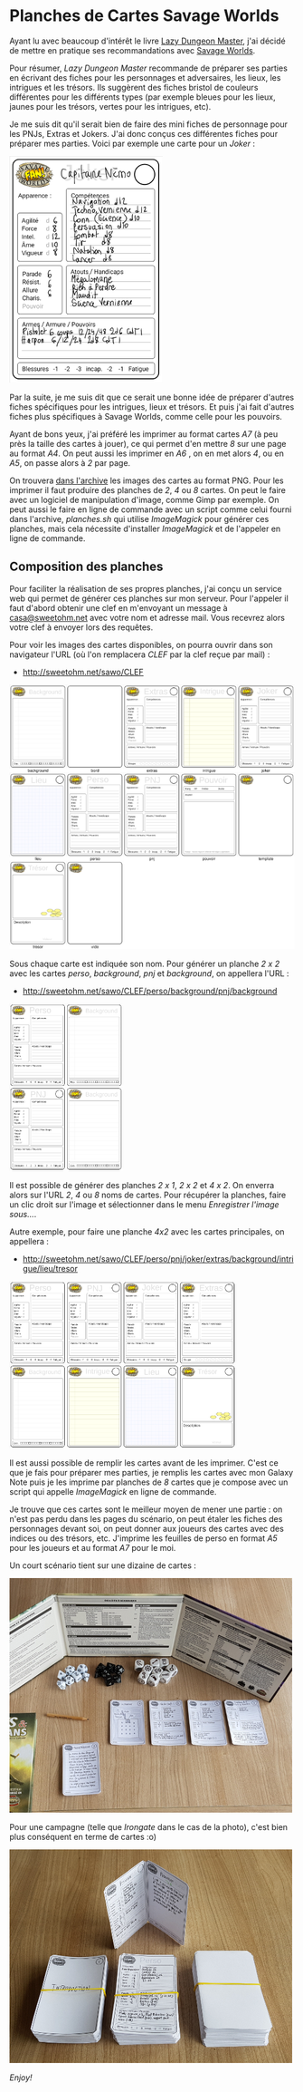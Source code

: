 # Planches de Cartes Savage Worlds

Ayant lu avec beaucoup d'intérêt le livre [Lazy Dungeon Master](http://slyflourish.com/lazydm/), j'ai décidé de mettre en pratique ses recommandations avec [Savage Worlds](https://www.black-book-editions.fr/catalogue.php?id=58).

Pour résumer, *Lazy Dungeon Master* recommande de préparer ses parties en écrivant des fiches pour les personnages et adversaires, les lieux, les intrigues et les trésors. Ils suggèrent des fiches bristol de couleurs différentes pour les différents types (par exemple bleues pour les lieux, jaunes pour les trésors, vertes pour les intrigues, etc).

Je me suis dit qu'il serait bien de faire des mini fiches de personnage pour les PNJs, Extras et Jokers. J'ai donc conçus ces différentes fiches pour préparer mes parties. Voici par exemple une carte pour un *Joker* :

![](nemo.png)

Par la suite, je me suis dit que ce serait une bonne idée de préparer d'autres fiches spécifiques pour les intrigues, lieux et trésors. Et puis j'ai fait d'autres fiches plus spécifiques à Savage Worlds, comme celle pour les pouvoirs.

Ayant de bons yeux, j'ai préféré les imprimer au format cartes *A7* (à peu près la taille des cartes à jouer), ce qui permet d'en mettre *8* sur une page au format *A4*. On peut aussi les imprimer en *A6* , on en met alors *4*, ou en *A5*, on passe alors à *2* par page.

On trouvera [dans l'archive](http://sweetohm.net/public/sawo-cards.zip) les images des cartes au format PNG. Pour les imprimer il faut produire des planches de *2*, *4* ou *8* cartes. On peut le faire avec un logiciel de manipulation d'image, comme Gimp par exemple. On peut aussi le faire en ligne de commande avec un script comme celui fourni dans l'archive, *planches.sh* qui utilise *ImageMagick* pour générer ces planches, mais cela nécessite d'installer *ImageMagick* et de l'appeler en ligne de commande.

## Composition des planches

Pour faciliter la réalisation de ses propres planches, j'ai conçu un service web qui permet de générer ces planches sur mon serveur. Pour l'appeler il faut d'abord obtenir une clef en m'envoyant un message à <casa@sweetohm.net> avec votre nom et adresse mail. Vous recevrez alors votre clef à envoyer lors des requêtes.

Pour voir les images des cartes disponibles, on pourra ouvrir dans son navigateur l'URL (où l'on remplacera *CLEF* par la clef reçue par mail) :

- <http://sweetohm.net/sawo/CLEF>

![](cartes.png)

Sous chaque carte est indiquée son nom. Pour générer un planche *2 x 2* avec les cartes *perso*, *background*, *pnj* et *background*, on appellera l'URL :

- <http://sweetohm.net/sawo/CLEF/perso/background/pnj/background>

![](planche-2x2.png)

Il est possible de générer des planches *2 x 1*, *2 x 2* et *4 x 2*. On enverra alors sur l'URL *2*, *4* ou *8* noms de cartes. Pour récupérer la planches, faire un clic droit sur l'image et sélectionner dans le menu *Enregistrer l'image sous...*.

Autre exemple, pour faire une planche *4x2* avec les cartes principales, on appellera :

- <http://sweetohm.net/sawo/CLEF/perso/pnj/joker/extras/background/intrigue/lieu/tresor>

![](planche-4x2.png)

Il est aussi possible de remplir les cartes avant de les imprimer. C'est ce que je fais pour préparer mes parties, je remplis les cartes avec mon Galaxy Note puis je les imprime par planches de *8* cartes que je compose avec un script qui appelle *ImageMagick* en ligne de commande.

Je trouve que ces cartes sont le meilleur moyen de mener une partie : on n'est pas perdu dans les pages du scénario, on peut étaler les fiches des personnages devant soi, on peut donner aux joueurs des cartes avec des indices ou des trésors, etc. J'imprime les feuilles de perso en format *A5* pour les joueurs et au format *A7* pour le moi.

Un court scénario tient sur une dizaine de cartes :

![](scenario.png)

Pour une campagne (telle que *Irongate* dans le cas de la photo), c'est bien plus conséquent en terme de cartes :o)

![](campagne.png)

*Enjoy!*
